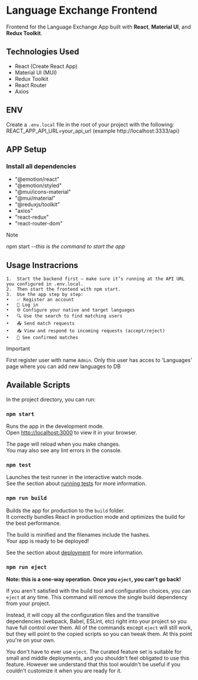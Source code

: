 # Language Exchange Frontend

Frontend for the Language Exchange App built with **React**, **Material UI**, and **Redux Toolkit**.

##  Technologies Used

- React (Create React App)
- Material UI (MUI)
- Redux Toolkit
- React Router
- Axios

##  ENV
Create a `.env.local` file in the root of your project with the following:
REACT_APP_API_URL=your_api_url (example http://localhost:3333/api)

## APP Setup

### Install all dependencies
-    "@emotion/react"
-    "@emotion/styled"
-    "@mui/icons-material"
-    "@mui/material"
-    "@reduxjs/toolkit"
-    "axios"
-    "react-redux"
-    "react-router-dom"

> [!NOTE]
> npm start --_this is the command to start the app_

## Usage Instracrions

    1.	Start the backend first – make sure it’s running at the API URL you configured in .env.local.
    2.	Then start the frontend with npm start.
    3.	Use the app step by step:
    •	✅ Register an account
    •	🔐 Log in
    •	🌐 Configure your native and target languages
    •	🔍 Use the search to find matching users
    •	📤 Send match requests
    •	📥 View and respond to incoming requests (accept/reject)
    •	🤝 See confirmed matches

> [!IMPORTANT]
> First register user with name `Admin`. Only this user has acces to 'Languages' page where you can add new languages to DB

## Available Scripts

In the project directory, you can run:

### `npm start`

Runs the app in the development mode.\
Open [http://localhost:3000](http://localhost:3000) to view it in your browser.

The page will reload when you make changes.\
You may also see any lint errors in the console.

### `npm test`

Launches the test runner in the interactive watch mode.\
See the section about [running tests](https://facebook.github.io/create-react-app/docs/running-tests) for more information.

### `npm run build`

Builds the app for production to the `build` folder.\
It correctly bundles React in production mode and optimizes the build for the best performance.

The build is minified and the filenames include the hashes.\
Your app is ready to be deployed!

See the section about [deployment](https://facebook.github.io/create-react-app/docs/deployment) for more information.

### `npm run eject`

**Note: this is a one-way operation. Once you `eject`, you can't go back!**

If you aren't satisfied with the build tool and configuration choices, you can `eject` at any time. This command will remove the single build dependency from your project.

Instead, it will copy all the configuration files and the transitive dependencies (webpack, Babel, ESLint, etc) right into your project so you have full control over them. All of the commands except `eject` will still work, but they will point to the copied scripts so you can tweak them. At this point you're on your own.

You don't have to ever use `eject`. The curated feature set is suitable for small and middle deployments, and you shouldn't feel obligated to use this feature. However we understand that this tool wouldn't be useful if you couldn't customize it when you are ready for it.
